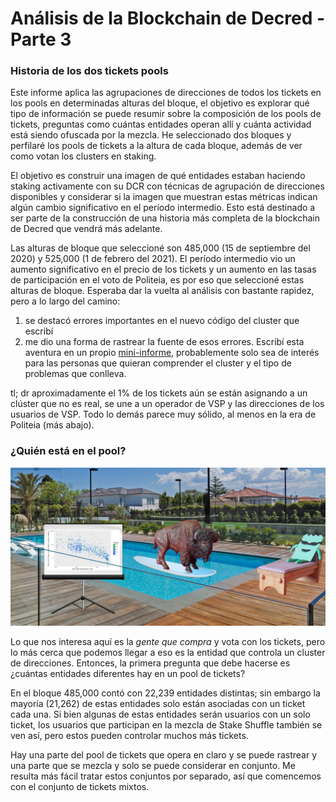 Análisis de la Blockchain de Decred - Parte 3
=============================================

### Historia de los dos tickets pools

Este informe aplica las agrupaciones de direcciones de todos los tickets en los pools en determinadas alturas del bloque, el objetivo es explorar qué tipo de información se puede resumir sobre la composición de los pools de tickets, preguntas como cuántas entidades operan allí y cuánta actividad está siendo ofuscada por la mezcla. He seleccionado dos bloques y perfilaré los pools de tickets a la altura de cada bloque, además de ver como votan los clusters en staking.

El objetivo es construir una imagen de qué entidades estaban haciendo staking activamente con su DCR con técnicas de agrupación de direcciones disponibles y considerar si la imagen que muestran estas métricas indican algún cambio significativo en el período intermedio. Esto está destinado a ser parte de la construcción de una historia más completa de la blockchain de Decred que vendrá más adelante.

Las alturas de bloque que seleccioné son 485,000 (15 de septiembre del 2020) y 525,000 (1 de febrero del 2021). El período intermedio vio un aumento significativo en el precio de los tickets y un aumento en las tasas de participación en el voto de Politeia, es por eso que seleccioné estas alturas de bloque. Esperaba dar la vuelta al análisis con bastante rapidez, pero a lo largo del camino:

1) se destacó errores importantes en el nuevo código del cluster que escribí
2) me dio una forma de rastrear la fuente de esos errores. Escribí esta aventura en un propio [mini-informe](https://www.blockcommons.red/publication/clustering-deep-dive/), probablemente solo sea de interés para las personas que quieran comprender el cluster y el tipo de problemas que conlleva.

tl; dr aproximadamente el 1% de los tickets aún se están asignando a un clúster que no es real, se une a un operador de VSP y las direcciones de los usuarios de VSP. Todo lo demás parece muy sólido, al menos en la era de Politeia (más abajo).

### ¿Quién está en el pool?

![bufalo](./assets/bufalodcr.jpeg)

Lo que nos interesa aquí es la *gente que compra* y vota con los tickets, pero lo más cerca que podemos llegar a eso es la entidad que controla un cluster de direcciones. Entonces, la primera pregunta que debe hacerse es ¿cuántas entidades diferentes hay en un pool de tickets?

En el bloque 485,000 contó con 22,239 entidades distintas; sin embargo la mayoría (21,262) de estas entidades solo están asociadas con un ticket cada una. Si bien algunas de estas entidades serán usuarios con un solo ticket, los usuarios que participan en la mezcla de Stake Shuffle también se ven así, pero estos pueden controlar muchos más tickets.

Hay una parte del pool de tickets que opera en claro y se puede rastrear y una parte que se mezcla y solo se puede considerar en conjunto. Me resulta más fácil tratar estos conjuntos por separado, así que comencemos con el conjunto de tickets mixtos.
